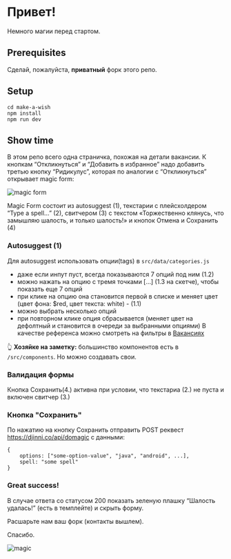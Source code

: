 # Привет!

Немного магии перед стартом. 

## Prerequisites

Сделай, пожалуйста, **приватный** форк этого репо.

## Setup

```
cd make-a-wish
npm install
npm run dev
```

## Show time

В этом репо всего одна страничка, похожая на детали вакансии. К кнопкам “Откликнуться” и “Добавить в избранное” надо добавить третью кнопку “Ридикулус”, которая по аналогии с “Откликнуться” открывает magic form:


![magic form](https://i.ibb.co/0FWjj1M/IMG-7913.jpg)


Magic Form  состоит из autosuggest (1), текстарии с плейсхолдером “Type a spell…” (2), свитчером (3) с текстом «Торжественно клянусь, что замышляю шалость, и только шалость!» и кнопок Отмена и Сохранить (4)

### Autosuggest (1)

Для autosuggest использовать опции(tags) в `src/data/categories.js`
* даже если инпут пуст, всегда показываются 7 опций под ним (1.2)
* можно нажать на опцию с тремя точками […] (1.3 на скетче), чтобы показать еще 7 опций
* при клике на опцию она становится первой в списке и меняет цвет (цвет фона: $red, цвет текста: white) - (1.1)
* можно выбрать несколько опций
* при повторном клике опция сбрасывается (меняет цвет на дефолтный и становится в очереди за выбранными опциями)
В качестве референса можно смотреть на фильтры в [Вакансиях](https://djinni.co/jobs2)

👆 **Хозяйке на заметку:** большинство компонентов есть в `/src/components`. Но можно создавать свои. 

### Валидация формы

Кнопка Сохранить(4.) активна при условии, что текстариа (2.) не пуста и включен свитчер (3.)

### Кнопка "Сохранить"

По нажатию на кнопку Сохранить отправить POST реквест https://djinni.co/api/domagic c данными:

```
{
	options: ["some-option-value", "java", "android", ...],
	spell: "some spell"
}
```

### Great success!

В случае ответа со статусом 200 показать зеленую плашку “Шалость удалась!” (есть в темплейте) и скрыть форму.


Расшарьте нам ваш форк (контакты вышлем). 


Спасибо.


![magic](https://media.giphy.com/media/4xqGxx0rED4ze/giphy.gif)




